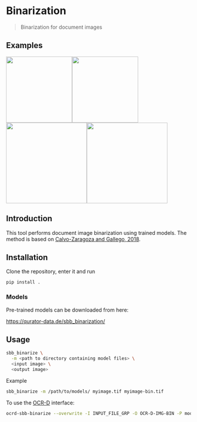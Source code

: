 # Binarization

> Binarization for document images

## Examples

<img src="https://user-images.githubusercontent.com/952378/63592437-e433e400-c5b1-11e9-9c2d-889c6e93d748.jpg" width="180"><img src="https://user-images.githubusercontent.com/952378/63592435-e433e400-c5b1-11e9-88e4-3e441b61fa67.jpg" width="180"><img src="https://user-images.githubusercontent.com/952378/63592440-e4cc7a80-c5b1-11e9-8964-2cd1b22c87be.jpg" width="220"><img src="https://user-images.githubusercontent.com/952378/63592438-e4cc7a80-c5b1-11e9-86dc-a9e9f8555422.jpg" width="220">

## Introduction

This tool performs document image binarization using trained models. The method is based on [Calvo-Zaragoza and Gallego, 2018](https://arxiv.org/abs/1706.10241).

## Installation

Clone the repository, enter it and run

`pip install .`

### Models

Pre-trained models can be downloaded from here:   

https://qurator-data.de/sbb_binarization/

## Usage

```sh
sbb_binarize \
  -m <path to directory containing model files> \
  <input image> \
  <output image>
```

Example

```sh
sbb_binarize -m /path/to/models/ myimage.tif myimage-bin.tif
```

To use the [OCR-D](https://ocr-d.de/) interface:
```sh
ocrd-sbb-binarize --overwrite -I INPUT_FILE_GRP -O OCR-D-IMG-BIN -P model "/var/lib/sbb_binarization"
```

